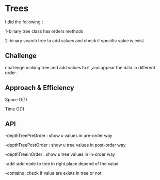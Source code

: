 # Trees
I did the following :

1-binary tree class has orders methods 

2-binary search tree to add values and check if specific value
is exist

## Challenge
challenge making tree and add values to it ,and appear the data
in different order.

## Approach & Efficiency
Space O(1)

Time O(1)
## API

-depthTreePreOrder : show u values in pre-order way

-depthTreePostOrder :  show u tree values in post-order way

-depthTreeinOrder :  show u tree values in in-order way

-add :add node to tree in right place depend of the value

-contains :check if value are exists in tree or not
